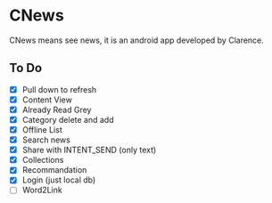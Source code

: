 # CNews
CNews means see news, it is an android app developed by Clarence.

## To Do
- [x] Pull down to refresh
- [x] Content View
- [x] Already Read Grey
- [x] Category delete and add
- [x] Offline List
- [x] Search news
- [x] Share with INTENT_SEND (only text)
- [x] Collections
- [x] Recommandation
- [x] Login (just local db)
- [ ] Word2Link
